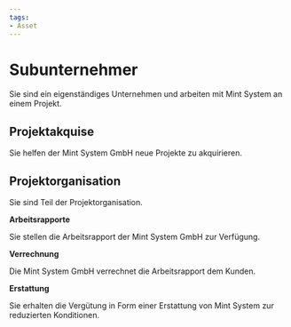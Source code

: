 ```yaml
---
tags:
- Asset
---
```


# Subunternehmer

Sie sind ein eigenständiges Unternehmen und arbeiten mit Mint System an einem Projekt.

## Projektakquise

Sie helfen der Mint System GmbH neue Projekte zu akquirieren.

## Projektorganisation

Sie sind Teil der Projektorganisation.

**Arbeitsrapporte**

Sie stellen die Arbeitsrapport der Mint System GmbH zur Verfügung.

**Verrechnung**

Die Mint System GmbH verrechnet die Arbeitsrapport dem Kunden.

**Erstattung**

Sie erhalten die Vergütung in Form einer Erstattung von Mint System zur reduzierten Konditionen.